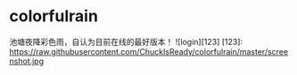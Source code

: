 # colorfulrain
池塘夜降彩色雨，自认为目前在线的最好版本！
![login][123]
 [123]: https://raw.githubusercontent.com/ChuckIsReady/colorfulrain/master/screenshot.jpg
